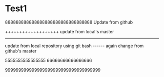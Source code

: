 # Test1
888888888888888888888888888888888
Update from github

+++++++++++++++++++
update from local's master

----------------------
update from local repository using git bash
*-*-*-*-*-*-
again change from github's master

5555555555555555
66666666666666666


999999999999999999999999999999999999




